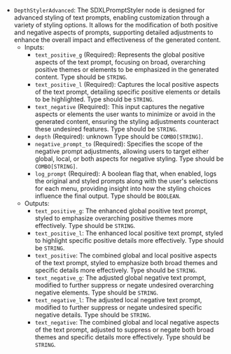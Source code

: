 - `DepthStylerAdvanced`: The SDXLPromptStyler node is designed for advanced styling of text prompts, enabling customization through a variety of styling options. It allows for the modification of both positive and negative aspects of prompts, supporting detailed adjustments to enhance the overall impact and effectiveness of the generated content.
    - Inputs:
        - `text_positive_g` (Required): Represents the global positive aspects of the text prompt, focusing on broad, overarching positive themes or elements to be emphasized in the generated content. Type should be `STRING`.
        - `text_positive_l` (Required): Captures the local positive aspects of the text prompt, detailing specific positive elements or details to be highlighted. Type should be `STRING`.
        - `text_negative` (Required): This input captures the negative aspects or elements the user wants to minimize or avoid in the generated content, ensuring the styling adjustments counteract these undesired features. Type should be `STRING`.
        - `depth` (Required): unknown Type should be `COMBO[STRING]`.
        - `negative_prompt_to` (Required): Specifies the scope of the negative prompt adjustments, allowing users to target either global, local, or both aspects for negative styling. Type should be `COMBO[STRING]`.
        - `log_prompt` (Required): A boolean flag that, when enabled, logs the original and styled prompts along with the user's selections for each menu, providing insight into how the styling choices influence the final output. Type should be `BOOLEAN`.
    - Outputs:
        - `text_positive_g`: The enhanced global positive text prompt, styled to emphasize overarching positive themes more effectively. Type should be `STRING`.
        - `text_positive_l`: The enhanced local positive text prompt, styled to highlight specific positive details more effectively. Type should be `STRING`.
        - `text_positive`: The combined global and local positive aspects of the text prompt, styled to emphasize both broad themes and specific details more effectively. Type should be `STRING`.
        - `text_negative_g`: The adjusted global negative text prompt, modified to further suppress or negate undesired overarching negative elements. Type should be `STRING`.
        - `text_negative_l`: The adjusted local negative text prompt, modified to further suppress or negate undesired specific negative details. Type should be `STRING`.
        - `text_negative`: The combined global and local negative aspects of the text prompt, adjusted to suppress or negate both broad themes and specific details more effectively. Type should be `STRING`.
